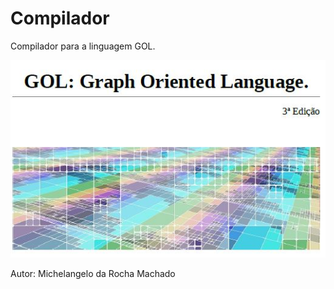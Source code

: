 # Compilador
Compilador para a linguagem GOL.

![Screenshot](Capturar.JPG)

Autor: Michelangelo da Rocha Machado
